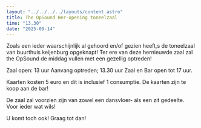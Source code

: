 ```yaml
---
layout: "../../../../layouts/content.astro"
title: The OpSound Her-opening toneelzaal
time: "13.30"
date: "2025-09-14"
---
```


Zoals een ieder waarschijnlijk al gehoord en/of gezien heeft,s de toneelzaal van buurthuis keijenburg opgeknapt!
Ter ere van deze hernieuwde zaal zal the OpSound de middag vullen met een gezellig optreden!

Zaal open: 13 uur
Aanvang optreden; 13.30 uur
Zaal en Bar open tot 17 uur.

Kaarten kosten 5 euro en dit is inclusief 1 consumptie.
De kaarten zijn te koop aan de bar!

De zaal zal voorzien zijn van zowel een dansvloer- als een zit gedeelte. 
Voor ieder wat wils!

U komt toch ook!
Graag tot dan!

